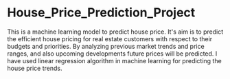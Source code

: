 # House_Price_Prediction_Project
This is a machine learning model to predict house price. It's aim is to predict the efficient house pricing for real estate customers with respect to their budgets and priorities. By analyzing previous market trends and price ranges, and also upcoming developments future prices will be predicted.
I have used linear regression algorithm in machine learning for predicting the house price trends.
